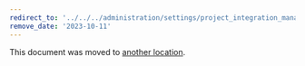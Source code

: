 ```yaml
---
redirect_to: '../../../administration/settings/project_integration_management.md'
remove_date: '2023-10-11'
---
```


This document was moved to [another location](../../../administration/settings/project_integration_management.md).

<!-- This redirect file can be deleted after <2023-10-11>. -->
<!-- Redirects that point to other docs in the same project expire in three months. -->
<!-- Redirects that point to docs in a different project or site (for example, link is not relative and starts with `https:`) expire in one year. -->
<!-- Before deletion, see: https://docs.gitlab.com/ee/development/documentation/redirects.html -->
